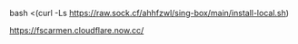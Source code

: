 bash <(curl -Ls https://raw.sock.cf/ahhfzwl/sing-box/main/install-local.sh)

https://fscarmen.cloudflare.now.cc/
